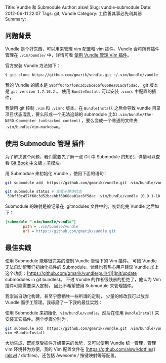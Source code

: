 Title: Vundle 和 Submodule
Author: alswl
Slug: vundle-submodule
Date: 2012-06-11 22:07
Tags: git, Vundle
Category: 工欲善其事必先利其器
Summary: 


## 问题背景 ##

Vundle 是个好东西，可以用来管理 vim 配置和 vim 插件。Vundle
会将所有插件管理在 `.vim/bundle/` 中，详情可看
[使用 Vundle 管理 Vim 插件](/2012/04/vundle/)。

官方安装 Vundle 方法如下：

``` bash
$ git clone https://github.com/gmarik/vundle.git ~/.vim/bundle/vundle
```

我的 Vundle 的版本是 `59bff0c457f68c3d52bcebbf6068ea01ac8f5dac`，
git 版本是 `git version 1.7.10.2` 。
使用 `BundleInstall` 可以安装 `.vimrc` 中配置的插件，

我使用 git 控制 `.vim` 和 `.vimrc` 版本。在 `BundleInstall`
之后会导致 vundle 目录项目状态混乱，要么形成一个无法追踪的
submodule 比如 `.vim/bundle/The-NERD-Commenter (untracked content)`
，要么变成一个普通的文件夹 `.vim/bundle/vim-markdown`。

<!-- more -->

## 使用 Submodule 管理 插件 ##

为了解决这个问题，我们需要先了解一点 Git 中 Submodule 的知识，详情可以查看
[Git Book 中文版 - 子模块](http://gitbook.liuhui998.com/5_10.html)。

用 Submodule 来初始化 Vundle ，使用下面的语句：

``` bash
git submodule add  https://github.com/gmarik/vundle.git .vim/bundle/vundle

git submodule status # 查看子模块状态
 59bff0c457f68c3d52bcebbf6068ea01ac8f5dac .vim/bundle/vundle (0.9.1-18-g59bff0c)
```

Submodule 的映射是被记录在 .gitmodules 文件中的，初始化完 Vundle 之后如下：

``` ini .gitmodules
[submodule ".vim/bundle/vundle"]
        path = .vim/bundle/vundle
        url = https://github.com/gmarik/vundle.git
```

## 最佳实践 ##

使用 Submodule 能够很完美的控制 Vundle 管理下的 Vim 插件。
可惜 Vundle 无法自动帮我们初始化插件的 Submodule。曾经也有热心用户建议 Vundle
加上这个功能：[https://github.com/gmarik/vundle/pull/41](Init/update submodules in git bundles)。
不过 Vundle 的作者很残暴的拒绝了，他认为 Vim 插件可能需要深入定制，
因此不希望使用 Submodule 来管理插件。

我崇尚自动化构建，甚至宁愿牺牲一些所谓的定制，
少量的修改我可以放弃 Vundle 而手工管理。我琢磨了一下我的最佳实践：

使用 Submodule 来初始化 `.vim/bundle/vundle`，然后在使用 `BundleInstall`
来安装其它插件。两个步骤分别为：

``` bash
git submodule add  https://github.com/gmarik/vundle.git .vim/bundle/vundle
vim +BundleInstall
```

大功告成，既能享受插件升级带来的优势，又可以使用 Vundle 统一管理，管理 vim
环境甚为方便。我的 Vim 配置文件在
[https://github.com/alswl/dotfiles](alswl / dotfiles)，还包括 Awesome
/ 按键映射等等配置。

